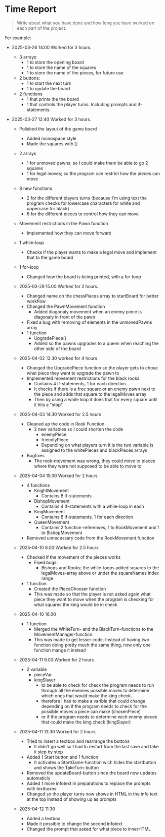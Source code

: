 # Time Report

> Write about what you have done and how long you have worked on each part of the project.

For example: 

- 2025-03-26 14:00 Worked for 3 hours.
  - 3 arrays:
    - 1 to store the opening board
    - 1 to store the name of the squares
    - 1 to store the name of the pieces, for future use
  - 2 buttons:
    - 1 to start the next turn
    - 1 to update the board
  - 2 functions
    - 1 that prints the the board
    - 1 that controls the player turns. Including prompts and if-statements.
   
- 2025-03-27 12:40 Worked for 3 hours.
  - Polished the layout of the game board
    - Added monospace style
    - Made the squares with []
  - 2 arrays
    - 1 for unmoved pawns; so I could make them be able to go 2 squares
    - 1 for legal moves; so the program can restrict how the pieces can move
  - 8 new functions 
    - 2 for the different players turns (because I'm using text the program checks for lowercase characters for white and uppercase for black)
    - 6 for the different pieces to control how they can move
  - Movement restrictions in the Pawn function
    - Implemented how they can move forward
  - 1 while-loop
    - Checks if the player wants to make a legal move and implement that to the game board
  - 1 for-loop
    - Changed how the board is being printed, with a for-loop
   
  - 2025-03-29 15.00 Worked for 2 hours.
    - Changed name on the chessPieces array to startBoard for better workflow
    - Changed the PawnMovement function
      - Added diagonaly movement when an enemy piece is diagonaly in front of the pawn
    - Fixed a bug with removing of elements in the unmovedPawns array
    - 1 function
      - UpgradePiece()
      - Added so the pawns upgrades to a queen when reaching the other side of the board
     
  - 2025-04-02 12.30 worked for 4 hours
    - Changed the UpgradePiece function so the player gets to chose what piece they want to upgrade the pawn to
    - Implemented movement restrictions for the black rooks
      - Contains 4 if-statements, 1 for each direction
      - It checks if there is a free square or an enemy pawn next to the piece and adds that square to the legalMoves array
      - Then by using a while loop it does that for every square until it hits a "stop"
     
  - 2025-04-03 14.30 Worked for 2.5 hours
    - Cleaned up the code in Rook Function
      - 2 new variables so I could shorten the code
        - enemyPiece
        - friendlyPiece
        - Depending on what players turn it is the two variable is assigned to the whitePieces and blackPieces arrays 
    - Bugfixes
      - The rook-movement was wrong, they could move to places where they were not supposed to be able to move to
     
  - 2025-04-04 15.00 Worked for 2 hours
    - 4 functions
      - KnightMovement
        - Contains 8 if-statements
      - BishopMovement
        - Contains 4 if-statements with a while-loop in each
      - KingMovement
        - Contains 8 if-statements. 1 for each direction
      - QueenMovement
        - Contains 2 function-referenses, 1 to RookMovement and 1 to BishopMovement
    - Removed unnecessary code from the RookMovement function
   
  - 2025-04-10 8.00 Worked for 2.5 hours
    - Checked if the movement of the pieces works
      - Fixed bugs:
        - Bishops and Rooks; the while-loops added squares to the legalMoves-array above or under the squareNames index range
    - 1 function
      - Created the PieceChooser function
      - This was made so that the player is not asked again what piece they want to move when the program is checking for what squares the king would be in check
  - 2025-04-10 16.00
    - 1 function
      - Merged the WhiteTurn- and the BlackTurn-functions to the MovementManager-function
      - This was made to get lesser code. Instead of having two function doing pretty much the same thing, now only one function mange it instead
     
  - 2025-04-11 9.00 Worked for 2 hours
    - 2 variable
      - pieceVar
      - kingSlayer
        - to be able to check for check the program needs to run through all the enemies possible moves to determine which ones that would make the king check.
        - therefore I had to make a varible that could change depending on if the program needs to check for the possible moves a piece can make (chosenPiece)
        - or if the program needs to determine wich enemy pieces that could make the king check (kingSlayer)
       
  - 2025-04-11 13.30 Worked for 2 hours
    - Tried to insert a textbox and rearrange the buttons
      - It didn't go well so I had to restart from the last save and take it step by step
    - Added 1 Start button and 1 function
      - It activates a StartGame-function wich hides the startbutton and shows the TakeTurn-button
    - Removed the updateBoard-button since the board now updates automaticly
    - Added 1 more infotext in preparations to replace the prompts with textboxes
    - Changed so the player turns now shows in HTML in the info text at the top instead of showing up as prompts  
    
   - 2025-04-12 11.30
     - Added a textbox
     - Made it possible to change the second infotext
     - Changed the prompt that asked for what piece to innerHTML 
